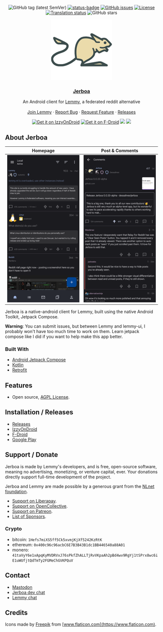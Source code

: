 <div align="center">

![GitHub tag (latest SemVer)](https://img.shields.io/github/tag/LemmyNet/jerboa.svg)
[![status-badge](https://woodpecker.join-lemmy.org/api/badges/LemmyNet/jerboa/status.svg)](https://woodpecker.join-lemmy.org/LemmyNet/jerboa)
[![GitHub issues](https://img.shields.io/github/issues-raw/LemmyNet/jerboa.svg)](https://github.com/LemmyNet/jerboa/issues)
[![License](https://img.shields.io/github/license/LemmyNet/jerboa.svg)](LICENSE)
[![Translation status](https://weblate.join-lemmy.org/widget/lemmy/jerboa/svg-badge.svg)](https://weblate.join-lemmy.org/projects/lemmy/jerboa/)
![GitHub stars](https://img.shields.io/github/stars/LemmyNet/jerboa?style=social)

</div>

<p align="center">
  <a href="https://github.com/LemmyNet/jerboa" rel="noopener">
  <img width=200px height=200px src="https://raw.githubusercontent.com/LemmyNet/jerboa/main/app/src/main/res/jerboa.svg"></a>

  <h3 align="center"><a href="https://github.com/LemmyNet/jerboa">Jerboa</a></h3>
  <p align="center">
    An Android client for <a href="https://github.com/LemmyNet/lemmy">Lemmy</a>, a federated reddit alternative
    <br />
    <br />
    <a href="https://join-lemmy.org">Join Lemmy</a>
    ·
    <a href="https://github.com/LemmyNet/jerboa/issues">Report Bug</a>
    ·
    <a href="https://github.com/LemmyNet/jerboa/issues">Request Feature</a>
    ·
    <a href="https://github.com/LemmyNet/jerboa/blob/main/RELEASES.md">Releases</a>
  </p>
  <p align="center">
    <a href="https://apt.izzysoft.de/fdroid/index/apk/com.jerboa"><img src="https://gitlab.com/IzzyOnDroid/repo/-/raw/master/assets/IzzyOnDroid.png" alt="Get it on IzzyOnDroid" height="80"></a>
    <a href="https://f-droid.org/packages/com.jerboa"><img src="https://fdroid.gitlab.io/artwork/badge/get-it-on.png" alt="Get it on F-Droid" height="80"></a>
    <a href="https://play.google.com/store/apps/details?id=com.jerboa"><img src="https://cdn.rawgit.com/steverichey/google-play-badge-svg/master/img/en_get.svg" height="80"></a>
    <a href="https://github.com/LemmyNet/jerboa/releases/latest"><img src="https://raw.githubusercontent.com/andOTP/andOTP/master/assets/badges/get-it-on-github.png" height="80"></a>
  </p>
</p>

## About Jerboa

| Homepage                                                                   | Post & Comments                                                          |
| -------------------------------------------------------------------------- | ------------------------------------------------------------------------ |
| ![img_1](./fastlane/metadata/android/en-US/images/phoneScreenshots/01.png) | ![img_2](fastlane/metadata/android/en-US/images/phoneScreenshots/02.png) |

Jerboa is a native-android client for Lemmy, built using the native Android Toolkit, Jetpack Compose.

**Warning**: You can submit issues, but between Lemmy and lemmy-ui, I probably won't have too much time to work on them. Learn jetpack compose like I did if you want to help make this app better.

### Built With

- [Android Jetpack Compose](https://developer.android.com/jetpack/compose)
- [Kotlin](https://kotlinlang.org/)
- [Retrofit](https://square.github.io/retrofit/)

## Features

- Open source, [AGPL License](/LICENSE).

## Installation / Releases

- [Releases](https://github.com/LemmyNet/jerboa/releases)
- [IzzyOnDroid](https://apt.izzysoft.de/fdroid/index/apk/com.jerboa)
- [F-Droid](https://f-droid.org/en/packages/com.jerboa/)
- [Google Play](https://play.google.com/store/apps/details?id=com.jerboa)

## Support / Donate

Jerboa is made by Lemmy's developers, and is free, open-source software, meaning no advertising, monetizing, or venture capital, ever. Your donations directly support full-time development of the project.

Jerboa and Lemmy are made possible by a generous grant from the [NLnet foundation](https://nlnet.nl/).

- [Support on Liberapay](https://liberapay.com/Lemmy).
- [Support on OpenCollective](https://opencollective.com/lemmy).
- [Support on Patreon](https://www.patreon.com/dessalines).
- [List of Sponsors](https://join-lemmy.org/donate).

### Crypto

- bitcoin: `1Hefs7miXS5ff5Ck5xvmjKjXf5242KzRtK`
- ethereum: `0x400c96c96acbC6E7B3B43B1dc1BB446540a88A01`
- monero: `41taVyY6e1xApqKyMVDRVxJ76sPkfZhALLTjRvVKpaAh2pBd4wv9RgYj1tSPrx8wc6iE1uWUfjtQdTmTy2FGMeChGVKPQuV`

## Contact

- [Mastodon](https://mastodon.social/@LemmyDev)
- [Jerboa dev chat](https://matrix.to/#/#jerboa-dev:matrix.org)
- [Lemmy chat](https://matrix.to/#/#lemmy:matrix.org)

## Credits

Icons made by [Freepik](https://www.freepik.com) from [www.flaticon.com](https://www.flaticon.com).
